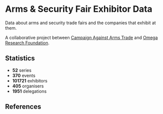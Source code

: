 # Arms & Security Fair Exhibitor Data

Data about arms and security trade fairs and the companies that exhibit at them.

A collaborative project between [Campaign Against Arms Trade](https://caat.org.uk) and [Omega Research Foundation](https://omegaresearchfoundation.org/).

## Statistics

-   **52** series
-   **370** events
-   **101721** exhibitors
-   **405** organisers
-   **1951** delegations


## References
